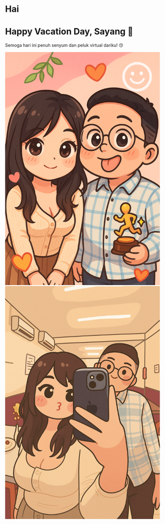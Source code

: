 # Hai

<!DOCTYPE html>
<html>
  <head>
    <meta charset="UTF-8">
    
  </head>
  <body>
    <h1>Happy Vacation Day, Sayang 💖</h1>
    <p>Semoga hari ini penuh senyum dan peluk virtual dariku! 😚</p>
  </body>
</html>

![Alt Text](E372D6AB-128D-44D9-A374-F0C6D6DFEF04.png)
![Alt Text](E5887DCE-3FE4-4B87-AAB4-9EAB227FD4C7.png)
